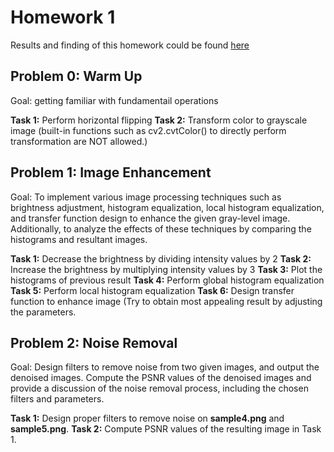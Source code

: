 # Homework 1

Results and finding of this homework could be found [here](https://github.com/herjanice/digital-image-processing-course/blob/main/hw1/HW_1_Report.pdf)

## Problem 0: Warm Up
Goal: getting familiar with fundamentail operations

**Task 1:** Perform horizontal flipping
**Task 2:** Transform color to grayscale image (built-in functions such as cv2.cvtColor() to directly perform transformation are NOT allowed.)

## Problem 1: Image Enhancement
Goal: To implement various image processing techniques such as brightness adjustment, histogram equalization, local histogram equalization, and transfer function design to enhance the given gray-level image. Additionally, to analyze the effects of these techniques by comparing the histograms and resultant images.

**Task 1:** Decrease the brightness by dividing intensity values by 2
**Task 2:** Increase the brightness by multiplying intensity values by 3
**Task 3:** Plot the histograms of previous result
**Task 4:** Perform global histogram equalization
**Task 5:** Perform local histogram equalization
**Task 6:** Design transfer function to enhance image (Try to obtain most appealing result by adjusting the parameters.

## Problem 2: Noise Removal
Goal: Design filters to remove noise from two given images, and output the denoised images. Compute the PSNR values of the denoised images and provide a discussion of the noise removal process, including the chosen filters and parameters.

**Task 1:** Design proper filters to remove noise on **sample4.png** and **sample5.png**.
**Task 2:** Compute PSNR values of the resulting image in Task 1.
